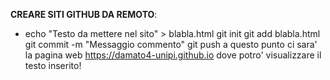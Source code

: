 **CREARE SITI GITHUB DA REMOTO**:

- echo "Testo da mettere nel sito" > blabla.html
git init
git add blabla.html
git commit -m "Messaggio commento"
git push 
a questo punto ci sara' la pagina web https://damato4-unipi.github.io dove potro' visualizzare il testo inserito!
